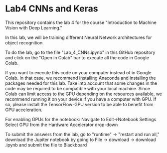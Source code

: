 # Lab4 CNNs and Keras

This repository contains the lab 4 for the course "Introduction to Machine Vision with Deep Learning."

In this lab, we will be training different Neural Network architectures for object recognition.

To do the lab, go to the file "Lab_4_CNNs.ipynb" in this GitHub repository and click on the "Open in Colab" bar to execute all the code in Google Colab.

If you want to execute this code on your computer instead of in Google Colab. In that case, we recommend installing Anaconda and installing the packages needed for this lab. Take into account that some changes in the code may be required to be compatible with your local machine. Since Colab can limit access to the GPU depending on the resources available, we recommend running it on your device if you have a computer with GPU. If so, please install the TensorFlow-GPU version to be able to benefit from GPU acceleration.


For enabling GPUs for the notebook:
Navigate to Edit→Notebook Settings
Select GPU from the Hardware Accelerator drop-down

To submit the answers from the lab, go to "runtime" -> "restart and run all," download the Jupiter notebook by going to File -> download -> download .ipynb and submit the file to Blackboard

